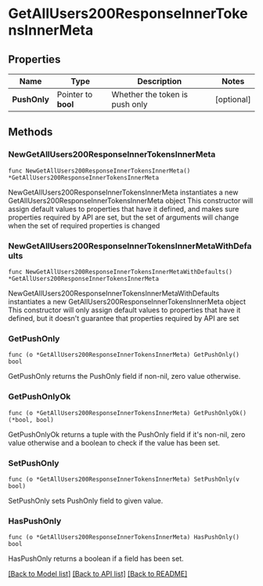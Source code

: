 # GetAllUsers200ResponseInnerTokensInnerMeta

## Properties

Name | Type | Description | Notes
------------ | ------------- | ------------- | -------------
**PushOnly** | Pointer to **bool** | Whether the token is push only | [optional] 

## Methods

### NewGetAllUsers200ResponseInnerTokensInnerMeta

`func NewGetAllUsers200ResponseInnerTokensInnerMeta() *GetAllUsers200ResponseInnerTokensInnerMeta`

NewGetAllUsers200ResponseInnerTokensInnerMeta instantiates a new GetAllUsers200ResponseInnerTokensInnerMeta object
This constructor will assign default values to properties that have it defined,
and makes sure properties required by API are set, but the set of arguments
will change when the set of required properties is changed

### NewGetAllUsers200ResponseInnerTokensInnerMetaWithDefaults

`func NewGetAllUsers200ResponseInnerTokensInnerMetaWithDefaults() *GetAllUsers200ResponseInnerTokensInnerMeta`

NewGetAllUsers200ResponseInnerTokensInnerMetaWithDefaults instantiates a new GetAllUsers200ResponseInnerTokensInnerMeta object
This constructor will only assign default values to properties that have it defined,
but it doesn't guarantee that properties required by API are set

### GetPushOnly

`func (o *GetAllUsers200ResponseInnerTokensInnerMeta) GetPushOnly() bool`

GetPushOnly returns the PushOnly field if non-nil, zero value otherwise.

### GetPushOnlyOk

`func (o *GetAllUsers200ResponseInnerTokensInnerMeta) GetPushOnlyOk() (*bool, bool)`

GetPushOnlyOk returns a tuple with the PushOnly field if it's non-nil, zero value otherwise
and a boolean to check if the value has been set.

### SetPushOnly

`func (o *GetAllUsers200ResponseInnerTokensInnerMeta) SetPushOnly(v bool)`

SetPushOnly sets PushOnly field to given value.

### HasPushOnly

`func (o *GetAllUsers200ResponseInnerTokensInnerMeta) HasPushOnly() bool`

HasPushOnly returns a boolean if a field has been set.


[[Back to Model list]](../README.md#documentation-for-models) [[Back to API list]](../README.md#documentation-for-api-endpoints) [[Back to README]](../README.md)


